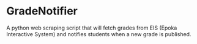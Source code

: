 # GradeNotifier
A python web scraping script that will fetch grades from EIS (Epoka Interactive System) and notifies students when a new grade is published.
